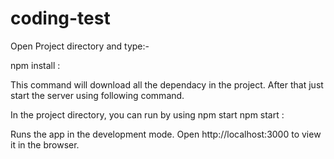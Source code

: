 # coding-test

Open Project directory and type:-

npm install :

This command will download all the dependacy in the project. After that just start the server using following command.

In the project directory, you can run by using npm start
npm start :

Runs the app in the development mode.
Open http://localhost:3000 to view it in the browser.